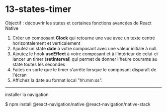 # 13-states-timer

Objectif : découvrir les states et certaines fonctions avancées de React Native

1. Créer un composant **Clock** qui retourne une vue avec un texte centré horizontalement et verticalement
2. Ajoutez un state **date** à votre composant avec une valeur initiale à null.
3. Ajoutez le hook **useEffect** à votre composant et à l'intérieur de celui-ci lancer un timer (**setInterval**) qui permet de donner l'heure courante au state toutes les secondes
4. Faites en sorte que le timer s'arrête lorsque le composant disparaît de l'écran
5. Affichez la date au format local "hh:mm:ss".

-----

installer la navigation

$ npm install @react-navigation/native @react-navigation/native-stack
